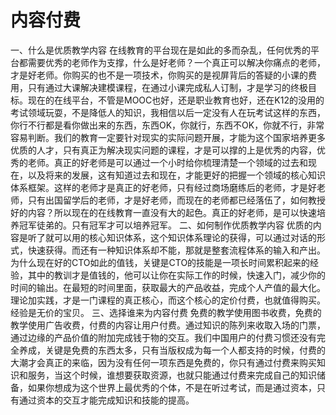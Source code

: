 # 内容付费

一、什么是优质教学内容
在线教育的平台现在是如此的多而杂乱，任何优秀的平台都需要优秀的老师作为支撑，什么是好老师？一个真正可以解决你痛点的老师，才是好老师。你购买的也不是一项技术，你购买的是视屏背后的答疑的小课的费用，只有通过大课解决建模课程，在通过小课完成私人订制，才是学习的终极目标。现在的在线平台，不管是MOOC也好，还是职业教育也好，还在K12的没用的考试领域玩耍，不是降低人的知识，我相信以后一定没有人在玩考试这样的东西，你行不行都是看你做出来的东西，东西OK，你就行，东西不OK，你就不行，非常容易判断。我们的教育一定要针对现实的实际问题开展，才能为这个国家培养更多优质的人才，只有真正为解决现实问题的课程，才是可以撑的上是优秀的内容，优秀的老师。真正的好老师是可以通过一个小时给你梳理清楚一个领域的过去和现在，以及将来的发展，这有知道过去和现在，才能更好的把握一个领域的核心知识体系框架。这样的老师才是真正的好老师，只有经过商场磨练后的老师，才是好老师，只有出国留学后的老师，才是好老师，而现在的老师都已经落伍了，如何教授好的内容？所以现在的在线教育一直没有大的起色。真正的好老师，是可以快速培养冠军徒弟的。只有冠军才可以培养冠军。
二、如何制作优质教学内容
优质的内容是听了就可以用的核心知识体系，这个知识体系理论的获得，可以通过对话的形式，快速获得。而还有一种知识体系却不能，那就是整套流程体系的输入和产出。为什么现在好的CTO如此的值钱，关键是CTO的技能是一项长时间累积起来的经验，其中的教训才是值钱的，他可以让你在实际工作的时候，快速入门，减少你的时间的输出。在最短的时间里面，获取最大的产品收益，完成个人产值的最大化。理论加实践，才是一门课程的真正核心，而这个核心的定价付费，也就值得购买。经验是无价的宝贝。
三、选择谁来为内容付费
免费的教学使用图书收费，免费的教学使用广告收费，付费的内容让用户付费。通过知识的陈列来收取入场的门票，通过边缘的产品价值的附加完成钱于物的交互。我们中国用户的付费习惯还没有完全养成，关键是免费的东西太多，只有当版权成为每一个人都支持的时候，付费的大潮才会真正的来临，因为没有任何一项东西是免费的，你只有通过付费来购买知识和服务，当这个时候，谁想要获取资源，也就只能通过付费来完成自己的知识储备，如果你想成为这个世界上最优秀的个体，不是在听过考试，而是通过资本，只有通过资本的交互才能完成知识和技能的提高。

